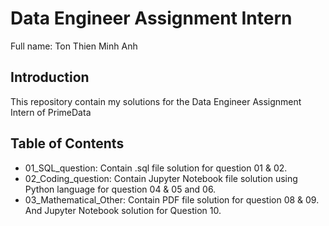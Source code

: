 # Data Engineer Assignment Intern
Full name: Ton Thien Minh Anh
## Introduction
This repository contain my solutions for the Data Engineer Assignment Intern of PrimeData

## Table of Contents
* 01_SQL_question: Contain .sql file solution for question 01 & 02.
* 02_Coding_question: Contain Jupyter Notebook file solution using Python language for question 04 & 05 and 06.
* 03_Mathematical_Other: Contain PDF file solution for question 08 & 09. And Jupyter Notebook solution for Question 10.





